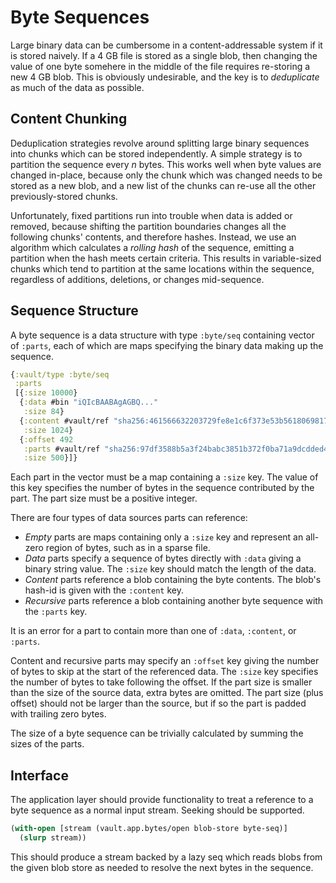 Byte Sequences
==============

Large binary data can be cumbersome in a content-addressable system if it is
stored naively. If a 4 GB file is stored as a single blob, then changing the
value of one byte somehere in the middle of the file requires re-storing a new 4
GB blob. This is obviously undesirable, and the key is to _deduplicate_ as much
of the data as possible.

## Content Chunking

Deduplication strategies revolve around splitting large binary sequences into
chunks which can be stored independently. A simple strategy is to partition the
sequence every _n_ bytes. This works well when byte values are changed in-place,
because only the chunk which was changed needs to be stored as a new blob, and a
new list of the chunks can re-use all the other previously-stored chunks.

Unfortunately, fixed partitions run into trouble when data is added or removed,
because shifting the partition boundaries changes all the following chunks'
contents, and therefore hashes. Instead, we use an algorithm which calculates a
_rolling hash_ of the sequence, emitting a partition when the hash meets certain
criteria. This results in variable-sized chunks which tend to partition at the
same locations within the sequence, regardless of additions, deletions, or
changes mid-sequence.

## Sequence Structure

A byte sequence is a data structure with type `:byte/seq` containing
vector of `:parts`, each of which are maps specifying the binary data making up
the sequence.

```clojure
{:vault/type :byte/seq
 :parts
 [{:size 10000}
  {:data #bin "iQIcBAABAgAGBQ..."
   :size 84}
  {:content #vault/ref "sha256:461566632203729fe8e1c6f373e53b5618069817f00f916cceb451853e0b9f75"
   :size 1024}
  {:offset 492
   :parts #vault/ref "sha256:97df3588b5a3f24babc3851b372f0ba71a9dcdded43b14b9d06961bfc1707d9d"
   :size 500}]}
```

Each part in the vector must be a map containing a `:size` key. The value of
this key specifies the number of bytes in the sequence contributed by the
part. The part size must be a positive integer.

There are four types of data sources parts can reference:
- _Empty_ parts are maps containing only a `:size` key and represent an
  all-zero region of bytes, such as in a sparse file.
- _Data_ parts specify a sequence of bytes directly with `:data` giving a
  binary string value. The `:size` key should match the length of the data.
- _Content_ parts reference a blob containing the byte contents. The blob's
  hash-id is given with the `:content` key.
- _Recursive_ parts reference a blob containing another byte sequence with
  the `:parts` key.

It is an error for a part to contain more than one of `:data`, `:content`,
or `:parts`.

Content and recursive parts may specify an `:offset` key giving the number of
bytes to skip at the start of the referenced data. The `:size` key specifies the
number of bytes to take following the offset. If the part size is smaller than
the size of the source data, extra bytes are omitted. The part size (plus
offset) should not be larger than the source, but if so the part is padded with
trailing zero bytes.

The size of a byte sequence can be trivially calculated by summing the sizes
of the parts.

## Interface

The application layer should provide functionality to treat a reference to a
byte sequence as a normal input stream. Seeking should be supported.

```clojure
(with-open [stream (vault.app.bytes/open blob-store byte-seq)]
  (slurp stream))
```

This should produce a stream backed by a lazy seq which reads blobs from the
given blob store as needed to resolve the next bytes in the sequence.
